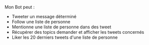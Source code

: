Mon Bot peut : 

- Tweeter un message déterminé
- Follow une liste de personne
- Mentionne une liste de personne dans des tweet
- Récupérer des topics demander et afficher les tweets concernés
- Liker les 20 derniers tweets d'une liste de personne
